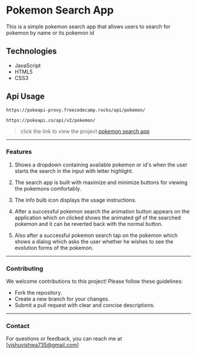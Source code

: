 # Pokemon Search App
This is a simple pokemon search app that allows users to search for pokemon by name or its pokemon id 
## Technologies
- JavaScript
- HTML5
- CSS3

## Api Usage
`https://pokeapi-proxy.freecodecamp.rocks/api/pokemon/`

`https://pokeapi.co/api/v2/pokemon/`


> click the link to view the project [pokemon search app](https://vishwa-radhya.github.io/pokedex/)

---
### Features
1. Shows a dropdown containing available pokemon or id's when the user starts the search in the input with letter highlight.
   
2. The search app is built with maximize and minimize buttons for viewing the pokemons comfortably.

3. The info bulb icon displays the usage instructions.
   
4. After a successful pokemon search the animation button appears on the application which on clicked shows the animated gif of the searched pokemon and it can be reverted back with the normal button.

5. Also after a successful pokemon search tap on the pokemon which shows a dialog which asks the user whether he wishes to see the evolution forms of the pokemon.

---
### Contributing

We welcome contributions to this project! Please follow these guidelines:

- Fork the repository.
- Create a new branch for your changes.
- Submit a pull request with clear and concise descriptions.
---

### Contact

For questions or feedback, you can reach me at [vishuvishwa735@gmail.com]
